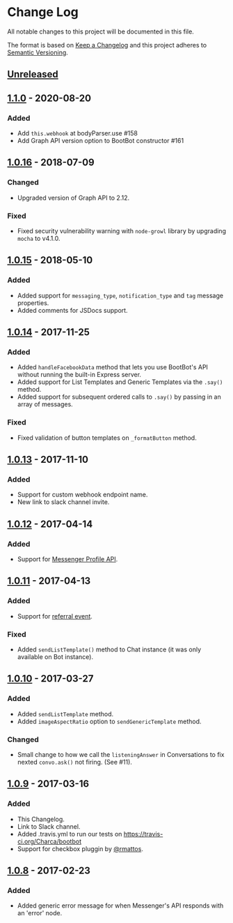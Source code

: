 # Change Log
All notable changes to this project will be documented in this file.

The format is based on [Keep a Changelog](http://keepachangelog.com/)
and this project adheres to [Semantic Versioning](http://semver.org/).

## [Unreleased]

## [1.1.0] - 2020-08-20
### Added
- Add `this.webhook` at bodyParser.use #158
- Add Graph API version option to BootBot constructor #161

## [1.0.16] - 2018-07-09
### Changed
- Upgraded version of Graph API to 2.12.

### Fixed
- Fixed security vulnerability warning with `node-growl` library by upgrading `mocha` to v4.1.0.

## [1.0.15] - 2018-05-10
### Added
- Added support for `messaging_type`, `notification_type` and `tag` message properties.
- Added comments for JSDocs support.

## [1.0.14] - 2017-11-25
### Added
- Added `handleFacebookData` method that lets you use BootBot's API without running the built-in Express server.
- Added support for List Templates and Generic Templates via the `.say()` method.
- Added support for subsequent ordered calls to `.say()` by passing in an array of messages.

### Fixed
- Fixed validation of button templates on `_formatButton` method.

## [1.0.13] - 2017-11-10
### Added
- Support for custom webhook endpoint name.
- New link to slack channel invite.

## [1.0.12] - 2017-04-14
### Added
- Support for [Messenger Profile API](https://developers.facebook.com/docs/messenger-platform/messenger-profile).

## [1.0.11] - 2017-04-13
### Added
- Support for [referral event](https://developers.facebook.com/docs/messenger-platform/referral-params).

### Fixed
- Added `sendListTemplate()` method to Chat instance (it was only available on Bot instance).

## [1.0.10] - 2017-03-27
### Added
- Added `sendListTemplate` method.
- Added `imageAspectRatio` option to `sendGenericTemplate` method.

### Changed
- Small change to how we call the `listeningAnswer` in Conversations to fix nexted `convo.ask()` not firing. (See #11).

## [1.0.9] - 2017-03-16
### Added
- This Changelog.
- Link to Slack channel.
- Added .travis.yml to run our tests on https://travis-ci.org/Charca/bootbot
- Support for checkbox pluggin by [@rmattos](https://github.com/rmattos).

## [1.0.8] - 2017-02-23
### Added
- Added generic error message for when Messenger's API responds with an 'error' node.

[Unreleased]: https://github.com/Charca/bootbot/compare/v1.1.0...HEAD
[1.1.0]: https://github.com/Charca/bootbot/compare/v1.0.16...v1.1.0
[1.0.16]: https://github.com/Charca/bootbot/compare/v1.0.15...v1.0.16
[1.0.15]: https://github.com/Charca/bootbot/compare/v1.0.14...v1.0.15
[1.0.14]: https://github.com/Charca/bootbot/compare/v1.0.13...v1.0.14
[1.0.13]: https://github.com/Charca/bootbot/compare/v1.0.12...v1.0.13
[1.0.12]: https://github.com/Charca/bootbot/compare/v1.0.11...v1.0.12
[1.0.11]: https://github.com/Charca/bootbot/compare/v1.0.10...v1.0.11
[1.0.10]: https://github.com/Charca/bootbot/compare/v1.0.9...v1.0.10
[1.0.9]: https://github.com/Charca/bootbot/compare/v1.0.8...v1.0.9
[1.0.8]: https://github.com/Charca/bootbot/compare/v1.0.7...v1.0.8
